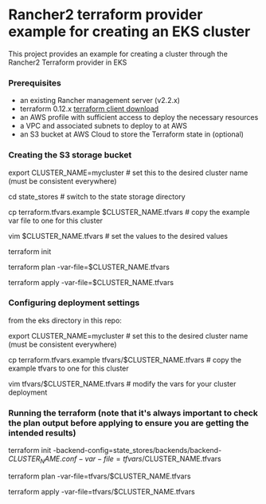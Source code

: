 # Rancher2 terraform provider example for creating an EKS cluster

This project provides an example for creating a cluster through the Rancher2 Terraform provider in EKS

### Prerequisites

- an existing Rancher management server (v2.2.x)
- terraform 0.12.x [terraform client download](https://www.terraform.io/downloads.html)
- an AWS profile with sufficient access to deploy the necessary resources
- a VPC and associated subnets to deploy to at AWS
- an S3 bucket at AWS Cloud to store the Terraform state in (optional)

### Creating the S3 storage bucket

export CLUSTER_NAME=mycluster # set this to the desired cluster name (must be consistent everywhere)

cd state_stores # switch to the state storage directory

cp terraform.tfvars.example $CLUSTER_NAME.tfvars  # copy the example var file to one for this cluster

vim $CLUSTER_NAME.tfvars # set the values to the desired values

terraform init

terraform plan -var-file=$CLUSTER_NAME.tfvars

terraform apply -var-file=$CLUSTER_NAME.tfvars

### Configuring deployment settings

from the eks directory in this repo:

export CLUSTER_NAME=mycluster # set this to the desired cluster name (must be consistent everywhere)

cp terraform.tfvars.example tfvars/$CLUSTER_NAME.tfvars # copy the example tfvars to one for this cluster

vim tfvars/$CLUSTER_NAME.tfvars # modify the vars for your cluster deployment

### Running the terraform (note that it's always important to check the plan output before applying to ensure you are getting the intended results)

terraform init -backend-config=state_stores/backends/backend-$CLUSTER_NAME.conf -var-file=tfvars/$CLUSTER_NAME.tfvars

terraform plan -var-file=tfvars/$CLUSTER_NAME.tfvars

terraform apply -var-file=tfvars/$CLUSTER_NAME.tfvars
